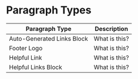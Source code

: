 # Paragraph Types

Paragraph Type  |  Description
--------------- | ---------------
Auto-Generated Links Block	    | What is this?
Footer Logo	                    | What is this?
Helpful Link                    | What is this?
Helpful Links Block             | What is this?